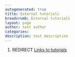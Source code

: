 ```yaml
---
autogenerated: true
title: External tutorials
breadcrumb: External tutorials
layout: page
author: test author
categories: 
description: test description
---
```


1.  REDIRECT [Links to tutorials](Links_to_tutorials "wikilink")
